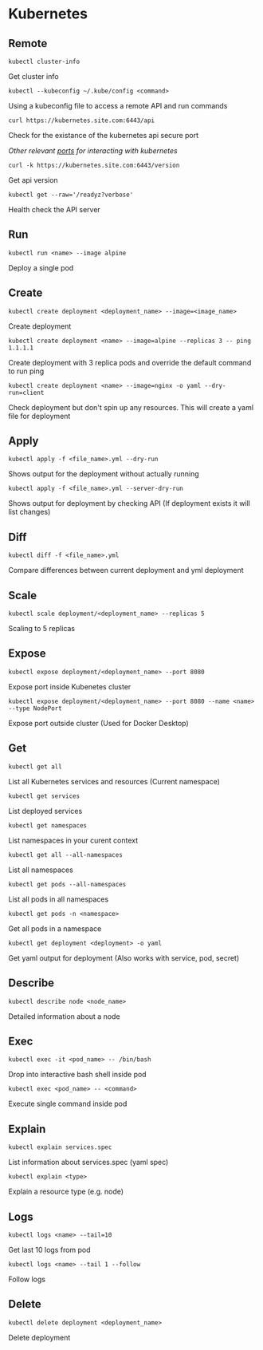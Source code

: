 # Kubernetes

## Remote

```kubectl cluster-info```

Get cluster info

```kubectl --kubeconfig ~/.kube/config <command>```

Using a kubeconfig file to access a remote API and run commands

```curl https://kubernetes.site.com:6443/api```

Check for the existance of the kubernetes api secure port

*Other relevant [ports](https://github.com/freach/kubernetes-security-best-practice/blob/master/README.md#firewall-ports-fire) for interacting with kubernetes*

```curl -k https://kubernetes.site.com:6443/version```

Get api version

```kubectl get --raw='/readyz?verbose'```

Health check the API server

## Run

```kubectl run <name> --image alpine```

Deploy a single pod

## Create

```kubectl create deployment <deployment_name> --image=<image_name>```

Create deployment

```kubectl create deployment <name> --image=alpine --replicas 3 -- ping 1.1.1.1```

Create deployment with 3 replica pods and override the default command to run ping

```kubectl create deployment <name> --image=nginx -o yaml --dry-run=client```

Check deployment but don't spin up any resources. This will create a yaml file for deployment

## Apply

```kubectl apply -f <file_name>.yml --dry-run```

Shows output for the deployment without actually running

```kubectl apply -f <file_name>.yml --server-dry-run```

Shows output for deployment by checking API (If deployment exists it will list changes)

## Diff

```kubectl diff -f <file_name>.yml```

Compare differences between current deployment and yml deployment

## Scale

```kubectl scale deployment/<deployment_name> --replicas 5```

Scaling to 5 replicas

## Expose

```kubectl expose deployment/<deployment_name> --port 8080```

Expose port inside Kubenetes cluster

```kubectl expose deployment/<deployment_name> --port 8080 --name <name> --type NodePort```

Expose port outside cluster (Used for Docker Desktop)

## Get

```kubectl get all```

List all Kubernetes services and resources (Current namespace)

```kubectl get services```

List deployed services

```kubectl get namespaces```

List namespaces in your curent context

```kubectl get all --all-namespaces```

List all namespaces

```kubectl get pods --all-namespaces```

List all pods in all namespaces

```kubectl get pods -n <namespace>```

Get all pods in a namespace

```kubectl get deployment <deployment> -o yaml```

Get yaml output for deployment (Also works with service, pod, secret)

## Describe

```kubectl describe node <node_name>```

Detailed information about a node

## Exec

```kubectl exec -it <pod_name> -- /bin/bash```

Drop into interactive bash shell inside pod

```kubectl exec <pod_name> -- <command>```

Execute single command inside pod

## Explain

```kubectl explain services.spec```

List information about services.spec (yaml spec)

```kubectl explain <type>```

Explain a resource type (e.g. node)

## Logs

```kubectl logs <name> --tail=10```

Get last 10 logs from pod

```kubectl logs <name> --tail 1 --follow```

Follow logs

## Delete

```kubectl delete deployment <deployment_name>```

Delete deployment
